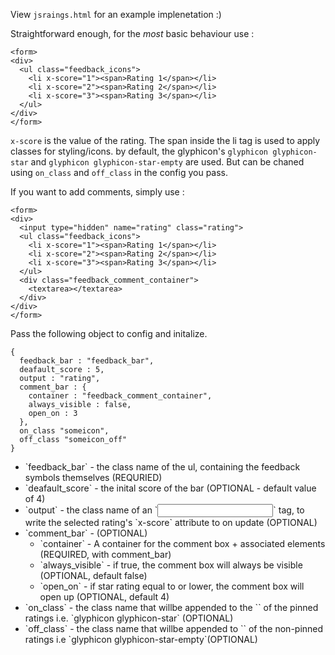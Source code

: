 View `jsraings.html` for an example implenetation :)

Straightforward enough, for the <i>most</i> basic behaviour use :

```
<form>
<div>
  <ul class="feedback_icons">
    <li x-score="1"><span>Rating 1</span></li>
    <li x-score="2"><span>Rating 2</span></li>
    <li x-score="3"><span>Rating 3</span></li>
  </ul>
</div>
</form>
```

`x-score` is the value of the rating. The span inside the li tag is used to apply classes for styling/icons. by default, the glyphicon's  `glyphicon glyphicon-star` and `glyphicon glyphicon-star-empty` are used. But can be chaned using `on_class` and `off_class` in the config you pass.

If you want to add comments, simply use :

```
<form>
<div>
  <input type="hidden" name="rating" class="rating">
  <ul class="feedback_icons">
    <li x-score="1"><span>Rating 1</span></li>
    <li x-score="2"><span>Rating 2</span></li>
    <li x-score="3"><span>Rating 3</span></li>
  </ul>
  <div class="feedback_comment_container">
    <textarea></textarea>
  </div>
</div>
</form>
```

Pass the following object to config and initalize.

```
{
  feedback_bar : "feedback_bar",
  deafault_score : 5,
  output : "rating",
  comment_bar : {
    container : "feedback_comment_container",
    always_visible : false,
    open_on : 3
  },
  on_class "someicon",
  off_class "someicon_off"
}
```

<ul>
  <li>`feedback_bar` - the class name of the ul, containing the feedback symbols themselves (REQURIED)</li>
  <li>`deafault_score` - the inital score of the bar (OPTIONAL - default value of 4)</li>
  <li>`output` - the class name of an `<input>` tag, to write the selected rating's `x-score` attribute to on update (OPTIONAL)</li>
  <li>`comment_bar` - (OPTIONAL)
    <ul>
      <li>`container` - A container for the comment box + associated elements (REQUIRED, with comment_bar)</li>
      <li>`always_visible` - if true, the comment box will always be visible (OPTIONAL, default false)</li>
      <li>`open_on` - if star rating equal to or lower, the comment box will open up (OPTIONAL, default 4)</li>
    </ul>
  </li>
  <li>`on_class` - the class name that willbe appended to the `<span>` of the pinned ratings i.e. `glyphicon glyphicon-star` (OPTIONAL)</li>
  <li>`off_class` - the class name that willbe appended to `<span>` of the non-pinned ratings i.e `glyphicon glyphicon-star-empty`(OPTIONAL)</li>
</ul>
